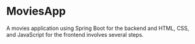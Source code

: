 # MoviesApp
A movies application using Spring Boot for the backend and HTML, CSS, and JavaScript for the frontend involves several steps.
